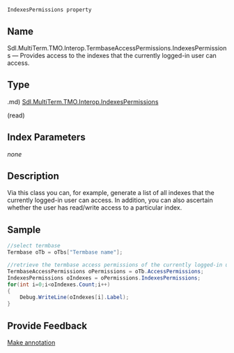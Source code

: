 

# 
    IndexesPermissions property




## Name

Sdl.MultiTerm.TMO.Interop.TermbaseAccessPermissions.IndexesPermissions —          Provides access to the indexes that the currently logged-in user can access.



## Type
.md)
[Sdl.MultiTerm.TMO.Interop.IndexesPermissions](Sdl.MultiTerm.TMO.Interop.IndexesPermissions.md)

(read)



## Index Parameters
*none*


## Description



Via this class you can, for example, generate a list of all indexes that the currently logged-in user can access. In addition, you can also ascertain whether the user has read/write access to a particular index.



## Sample


```cs
//select termbase
Termbase oTb = oTbs["Termbase name"];

//retrieve the termbase access permissions of the currently logged-in user
TermbaseAccessPermissions oPermissions = oTb.AccessPermissions;
IndexesPermissions oIndexes = oPermissions.IndexesPermissions;
for(int i=0;i<oIndexes.Count;i++)
{
   	Debug.WriteLine(oIndexes[i].Label);
}
```



## Provide Feedback

[Make annotation](mailto:sdk-feedback@sdl.com&amp;subject=Reference%20for%20Sdl.MultiTerm.TMO.Interop.TermbaseAccessPermissions.IndexesPermissions)

